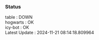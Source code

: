 ### Status


table : DOWN  
hogwarts : OK  
icy-bot : OK  
Latest Update : 2024-11-21 08:14:18.809964
